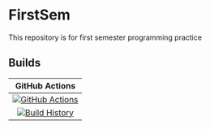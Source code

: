 # FirstSem

This repository is for first semester programming practice

## Builds

GitHub Actions |
:---: |
[![GitHub Actions](https://github.com/kirillgarbar/FirstSem/workflows/Build%20master/badge.svg)](https://github.com/kirillgarbar/FirstSem/actions?query=branch%3Amaster) |
[![Build History](https://buildstats.info/github/chart/kirillgarbar/FirstSem)](https://github.com/kirillgarbar/FirstSem/actions?query=branch%3Amaster) |
